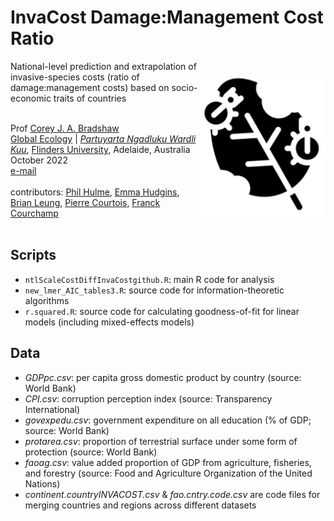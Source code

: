 # InvaCost Damage:Management Cost Ratio
<img align="right" src="www/damage.png" alt="insect damage icon" width="200" style="margin-top: 20px">

National-level prediction and extrapolation of invasive-species costs (ratio of damage:management costs) based on socio-economic traits of countries

<br>
Prof <a href="https://globalecologyflinders.com/people/#DIRECTOR">Corey J. A. Bradshaw</a> <br>
<a href="http://globalecologyflinders.com" target="_blank">Global Ecology</a> | <em><a href="https://globalecologyflinders.com/partuyarta-ngadluku-wardli-kuu/" target="_blank">Partuyarta Ngadluku Wardli Kuu</a></em>, <a href="http://flinders.edu.au" target="_blank">Flinders University</a>, Adelaide, Australia <br>
October 2022 <br>
<a href=mailto:corey.bradshaw@flinders.edu.au>e-mail</a> <br>
<br>
contributors: <a href="https://www.researchgate.net/profile/Philip-Hulme-2">Phil Hulme</a>, <a href="https://carleton.ca/biology/people/emma-hudgins/">Emma Hudgins</a>, <a href="https://www.mcgill.ca/qls/researchers/brian-leung">Brian Leung</a>, <a href="https://www.cee-m.fr/member/courtois-pierre/">Pierre Courtois</a>, <a href="https://www.ese.universite-paris-saclay.fr/en/team-members/franck-courchamp/">Franck Courchamp</a><br>
<br>

## Scripts
- <code>ntlScaleCostDiffInvaCostgithub.R</code>: main R code for analysis
- <code>new_lmer_AIC_tables3.R</code>: source code for information-theoretic algorithms
- <code>r.squared.R</code>: source code for calculating goodness-of-fit for linear models (including mixed-effects models)

## Data
- <em>GDPpc.csv</em>: per capita gross domestic product by country (source: World Bank)
- <em>CPI.csv</em>: corruption perception index (source: Transparency International)
- <em>govexpedu.csv</em>: government expenditure on all education (% of GDP; source: World Bank)
- <em>protarea.csv</em>: proportion of terrestrial surface under some form of protection (source: World Bank)
- <em>faoag.csv</em>: value added proportion of GDP from agriculture, fisheries, and forestry (source: Food and Agriculture Organization of the United Nations)
- <em>continent.countryINVACOST.csv</em> & <em>fao.cntry.code.csv</em> are code files for merging countries and regions across different datasets
